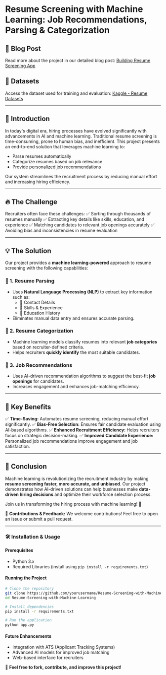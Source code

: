 # Resume Screening with Machine Learning: Job Recommendations, Parsing & Categorization

## 📌 Blog Post

Read more about the project in our detailed blog post: [Building Resume Screening App](https://medium.com/@611noorsaeed/building-resume-screening-app-resume-screening-with-machine-learning-job-recommendations-b1adc6b15cad)

## 📂 Datasets

Access the dataset used for training and evaluation: [Kaggle - Resume Datasets](https://www.kaggle.com/datasets/noorsaeed/resume-datasets)

---

## 🚀 Introduction

In today's digital era, hiring processes have evolved significantly with advancements in AI and machine learning. Traditional resume screening is time-consuming, prone to human bias, and inefficient. This project presents an end-to-end solution that leverages machine learning to:

- Parse resumes automatically
- Categorize resumes based on job relevance
- Provide personalized job recommendations

Our system streamlines the recruitment process by reducing manual effort and increasing hiring efficiency.

---

## 🔥 The Challenge

Recruiters often face these challenges: ✅ Sorting through thousands of resumes manually ✅ Extracting key details like skills, education, and experience ✅ Matching candidates to relevant job openings accurately ✅ Avoiding bias and inconsistencies in resume evaluation

---

## 💡 The Solution

Our project provides a **machine learning-powered** approach to resume screening with the following capabilities:

### 🔹 1. Resume Parsing

- Uses **Natural Language Processing (NLP)** to extract key information such as:
  - 📌 Contact Details
  - 📌 Skills & Experience
  - 📌 Education History
- Eliminates manual data entry and ensures accurate parsing.

### 🔹 2. Resume Categorization

- Machine learning models classify resumes into relevant **job categories** based on recruiter-defined criteria.
- Helps recruiters **quickly identify** the most suitable candidates.

### 🔹 3. Job Recommendations

- Uses AI-driven recommendation algorithms to suggest the best-fit **job openings** for candidates.
- Increases engagement and enhances job-matching efficiency.

---

## 🎯 Key Benefits

✅ **Time-Saving:** Automates resume screening, reducing manual effort significantly. ✅ **Bias-Free Selection:** Ensures fair candidate evaluation using AI-based algorithms. ✅ **Enhanced Recruitment Efficiency:** Helps recruiters focus on strategic decision-making. ✅ **Improved Candidate Experience:** Personalized job recommendations improve engagement and job satisfaction.

---

## 🏁 Conclusion

Machine learning is revolutionizing the recruitment industry by making **resume screening faster, more accurate, and unbiased**. Our project demonstrates how AI-driven solutions can help businesses make **data-driven hiring decisions** and optimize their workforce selection process.

Join us in transforming the hiring process with machine learning! 🚀

📌 **Contributions & Feedback:** We welcome contributions! Feel free to open an issue or submit a pull request.

---

### 🛠️ Installation & Usage

#### Prerequisites

- Python 3.x
- Required Libraries (install using `pip install -r requirements.txt`)

#### Running the Project

```bash
# Clone the repository
git clone https://github.com/yourusername/Resume-Screening-with-Machine-Learning.git
cd Resume-Screening-with-Machine-Learning

# Install dependencies
pip install -r requirements.txt

# Run the application
python app.py
```

#### Future Enhancements

- Integration with ATS (Applicant Tracking Systems)
- Advanced AI models for improved job matching
- Web-based interface for recruiters

🙌 **Feel free to fork, contribute, and improve this project!**

